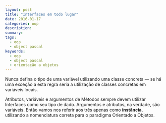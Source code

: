 ```yaml
---
layout: post
title: "Interfaces em todo lugar"
date: 2016-01-17
categories: oop
description:
summary:
tags:
  - oop
  - object pascal
keywords:
  - oop
  - object pascal
  - orientação a objetos
---
```


Nunca defina o tipo de uma variável utilizando uma classe concreta — se há uma exceção a esta regra
seria a utilização de classes concretas em variáveis locais.

Atributos, variáveis e argumentos de Métodos sempre devem utilizar Interfaces como seu tipo de dado.
Argumentos e atributos, na verdade, são variáveis. Então vamos nos referir aos três apenas como **instância**,
utilizando a nomenclatura correta para o paradigma Orientado a Objetos.


